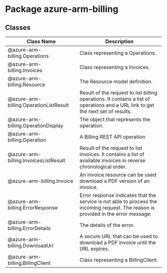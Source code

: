 # Package azure-arm-billing
## Classes
| Class Name | Description |
|---|---|
| @azure-arm-billing.Operations |Class representing a Operations.|
| @azure-arm-billing.Invoices |Class representing a Invoices.|
| @azure-arm-billing.Resource |The Resource model definition.|
| @azure-arm-billing.OperationListResult |Result of the request to list billing operations. It contains a list of operations and a URL link to get the next set of results.|
| @azure-arm-billing.OperationDisplay |The object that represents the operation.|
| @azure-arm-billing.Operation |A Billing REST API operation|
| @azure-arm-billing.InvoicesListResult |Result of the request to list invoices. It contains a list of available invoices in reverse chronological order.|
| @azure-arm-billing.Invoice |An invoice resource can be used download a PDF version of an invoice.|
| @azure-arm-billing.ErrorResponse |Error response indicates that the service is not able to process the incoming request. The reason is provided in the error message.|
| @azure-arm-billing.ErrorDetails |The details of the error.|
| @azure-arm-billing.DownloadUrl |A secure URL that can be used to download a PDF invoice until the URL expires.|
| @azure-arm-billing.BillingClient |Class representing a BillingClient.|
